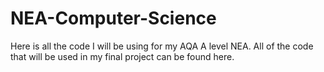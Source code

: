 # NEA-Computer-Science
Here is all the code I will be using for my AQA A level NEA. All of the code that will be used in my final project can be found here.

